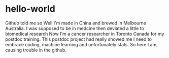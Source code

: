 # hello-world
Github told me so
Well I'm made in China and brewed in Melbourne Australia.
I was supposed to be in medcine then deviated a little to biomedical research
Now I'm a cancer researcher in Toronto Canada for my postdoc training. 
This postdoc project had really showed me I need to embrace coding, machine learning and unfortunately stats.
So here I am, causing trouble in the github.
